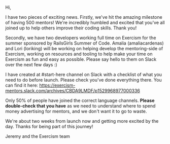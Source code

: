 Hi,

I have two pieces of exciting news. Firstly, we've hit the amazing milestone of having 500 mentors! We're incredibly humbled and excited that you've all joined up to help others improve their coding skills. Thank you! 

Secondly, we have two developers working full time on Exercism for the summer sponsored by RailsGirls Summer of Code. Amalia (amaliacardenas) and Lori (loriking) will be working on helping develop the mentoring-side of Exercism, working on resources and tooling to help make your time on Exercism as fun and easy as possible. Please say hello to them on Slack over the next few days :)

I have created at #start-here channel on Slack with a checklist of what you need to do before launch. Please check you've done everything there. You can find it here: https://exercism-mentors.slack.com/archives/CBDA9LMDF/p1529968977000336

Only 50% of people have joined the correct language channels. **Please double-check that you have** as we need to understand where to spend money advertising for mentors, and we don't want it to go to waste.

We're about two weeks from launch now and getting more excited by the day. Thanks for being part of this journey!

Jeremy and the Exercism team
